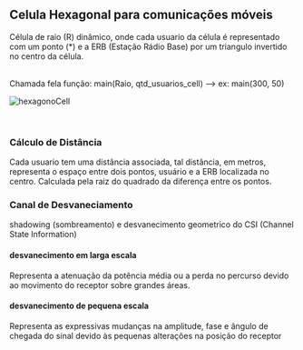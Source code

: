 <h2> Celula Hexagonal para comunicações móveis </h2>
<p> Célula de raio (R) dinâmico, onde cada usuario da célula é representado com um ponto (*) e a ERB (Estação Rádio Base) por um triangulo invertido no centro da célula. </p>
 <br>
 Chamada fela função: main(Raio, qtd_usuarios_cell) --> ex: main(300, 50) <br> 
 
 ![hexagonoCell](https://user-images.githubusercontent.com/38894557/146994379-87bb9778-fff4-4ebd-90e8-cdaee5e847d7.png)

 
 <br>
 <h3> Cálculo de Distância </h3>
Cada usuario tem uma distância associada, tal distância, em metros, representa o espaço entre dois pontos, usuário e a ERB localizada no centro. Calculada pela raiz do quadrado da diferença entre os pontos.
<br>
<h3> Canal de Desvaneciamento </h3>
shadowing (sombreamento) e desvanecimento geometrico do CSI (Channel State Information)
<br>
<h4> desvanecimento em larga escala </h4>
Representa a atenuação da potência média ou a perda no percurso devido ao movimento do receptor sobre grandes áreas.
<br>
<h4> desvanecimento de pequena escala </h4>
Representa as expressivas mudanças na amplitude, fase e ângulo de chegada do sinal devido às pequenas alterações na posição do receptor
<br>
